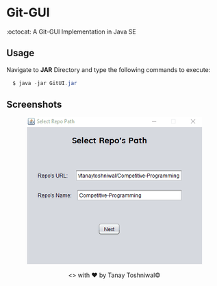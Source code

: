 # Git-GUI
:octocat: A Git-GUI Implementation in Java SE

## Usage

Navigate to **JAR** Directory and type the following commands to execute:

```java
  $ java -jar GitUI.jar
```

## Screenshots

<p align="center"><img src="https://github.com/tanaytoshniwal/Git-GUI/blob/master/GIFs/gitui.gif"></p>

<p align="center"><> with &hearts; by Tanay Toshniwal&copy;</p>